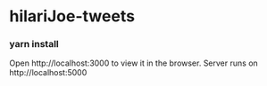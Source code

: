 # hilariJoe-tweets

### yarn install

Open http://localhost:3000 to view it in the browser.
Server runs on http://localhost:5000


